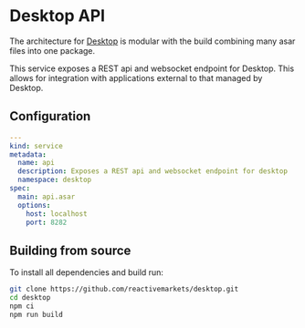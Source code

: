# Desktop API

The architecture for [Desktop](https://github.com/reactivemarkets/desktop) is modular with the build combining many asar files into one package.

This service exposes a REST api and websocket endpoint for Desktop. This allows for integration with applications external to that managed by Desktop.

## Configuration

```yaml
---
kind: service
metadata:
  name: api
  description: Exposes a REST api and websocket endpoint for desktop
  namespace: desktop
spec:
  main: api.asar
  options:
    host: localhost
    port: 8282
```

## Building from source

To install all dependencies and build run:

```bash
git clone https://github.com/reactivemarkets/desktop.git
cd desktop
npm ci
npm run build
```
